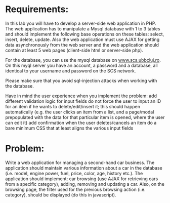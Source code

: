 # Requirements:

In this lab you will have to develop a server-side web application in PHP. The web application has to manipulate a Mysql database with 1 to 3 tables and should implement the following base operations on these tables: select, insert, delete, update. Also the web application must use AJAX for getting data asynchronously from the web server and the web application should contain at least 5 web pages (client-side html or server-side php).

For the database, you can use the mysql database on www.scs.ubbcluj.ro. On this myql server you have an account, a password and a database, all identical to your username and password on the SCS network.

Please make sure that you avoid sql-injection attacks when working with the database.

Have in mind the user experience when you implement the problem:
add different validation logic for input fields
do not force the user to input an ID for an item if he wants to delete/edit/insert it; this should happen automatically (e.g. the user clicks an item from a list, and a page/modal prepopulated with the data for that particular item is opened, where the user can edit it)
add confirmation when the user deletes/cancels an item
do a bare minimum CSS that at least aligns the various input fields

# Problem:

Write a web application for managing a second-hand car business. The application should maintain various information about a car in the database (i.e. model, engine power, fuel, price, color, age, history etc.). The application should implement: car browsing (use AJAX for retrieving cars from a specific category), adding, removing and updating a car. Also, on the browsing page, the filter used for the previous browsing action (i.e. category), should be displayed (do this in javascript).
